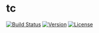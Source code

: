 # tc

[![Build Status](https://travis-ci.org/srarcbrsent/tc.svg?branch=master)](https://travis-ci.org/srarcbrsent/tc)
[![Version](https://img.shields.io/badge/version-1.0-red.svg?maxAge=3600)]()
[![License](https://img.shields.io/badge/license-MIT-blue.svg?maxAge=3600)]()
